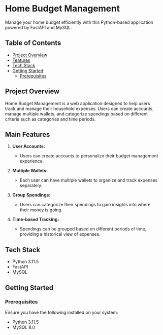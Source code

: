 # Home Budget Management

Manage your home budget efficiently with this Python-based application powered by FastAPI and MySQL.

## Table of Contents
- [Project Overview](#project-overview)
- [Features](#main-features)
- [Tech Stack](#tech-stack)
- [Getting Started](#getting-started)
  - [Prerequisites](#prerequisites)


## Project Overview

Home Budget Management is a web application designed to help users track and manage their household expenses. Users can create accounts, manage multiple wallets, and categorize spendings based on different criteria such as categories and time periods.

## Main Features

1. **User Accounts:**
   - Users can create accounts to personalize their budget management experience.

2. **Multiple Wallets:**
   - Each user can have multiple wallets to organize and track expenses separately.

3. **Group Spendings:**
   - Users can categorize their spendings to gain insights into where their money is going.

4. **Time-based Tracking:**
   - Spendings can be grouped based on different periods of time, providing a historical view of expenses.

## Tech Stack

- Python 3.11.5
- FastAPI
- MySQL

## Getting Started

### Prerequisites

Ensure you have the following installed on your system:

- Python 3.11.5
- MySQL 8.0
